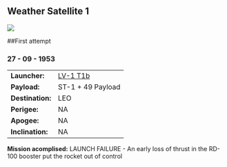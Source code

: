 ## Weather Satellite 1

![](.jpg)

##First attempt
### 27 - 09 - 1953

|          |                |
|----------|----------------|
| **Launcher:** | [LV-1 T1b](../lvs/lv1-t1b) |
| **Payload:** | ST-1 + 49 Payload |
| **Destination:** | LEO |
| **Perigee:**| NA |
| **Apogee:**| NA |
| **Inclination:** | NA |

**Mission acomplised:** LAUNCH FAILURE - An early loss of thrust in the RD-100 booster put the rocket out of control

